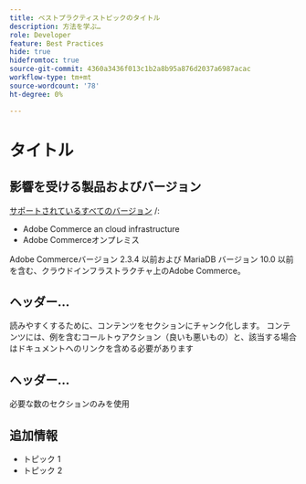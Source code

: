```yaml
---
title: ベストプラクティストピックのタイトル
description: 方法を学ぶ…
role: Developer
feature: Best Practices
hide: true
hidefromtoc: true
source-git-commit: 4360a3436f013c1b2a8b95a876d2037a6987acac
workflow-type: tm+mt
source-wordcount: '78'
ht-degree: 0%

---
```



<!-- Template Instructions: 

When you create a new best practices topic from this template, remove the hide metadata tags. These values hide this template from the TOC and search indexing.

Metadata values configured in ExL:
Available roles: https://git.corp.adobe.com/AdobeDocs/exl-config/blob/master/metadata-values/role.yml

Available features: https://git.corp.adobe.com/AdobeDocs/exl-config/blob/master/metadata-values/feature.yml  -->

# タイトル

<!--Template instruction:  Add one or two sentences to summarize the overall contents of this best practice topic-->

## 影響を受ける製品およびバージョン

<!-- Template comment: When we have the ability to tag content by versions, we might be able to remove this explicit header in favor of using tags for versions and editions.-->

<!--Template instruction: Add details for the product and versions where the best practice info is relevant. Below are two examples, adjust and delete unneeded info per best practice requirements. If info applies specifically to B2B or B2C, include that information -->

<!-- Example 1: -->

[サポートされているすべてのバージョン](../../../release/versions.md) /:

- Adobe Commerce an cloud infrastructure
- Adobe Commerceオンプレミス

<!-- Example 2: -->

Adobe Commerceバージョン 2.3.4 以前および MariaDB バージョン 10.0 以前を含む、クラウドインフラストラクチャ上のAdobe Commerce。

<!-- Business type: B2C and B2B -- specify only if needed/)-->

## ヘッダー…

読みやすくするために、コンテンツをセクションにチャンク化します。 コンテンツには、例を含むコールトゥアクション（良いも悪いもの）と、該当する場合はドキュメントへのリンクを含める必要があります

## ヘッダー…

必要な数のセクションのみを使用

## 追加情報

<!-- If applicable, add links to additional, more detailed documentation that provides more context about this best practices content.-->

- トピック 1
- トピック 2

<!-- Template instruction:  Remove all template comments and instructions from the best practices article before committing your changes. -->
